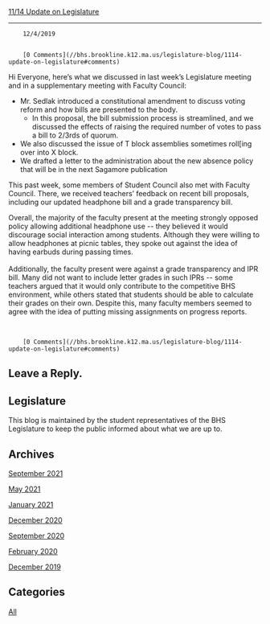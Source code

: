 [11/14 Update on Legislature](//bhs.brookline.k12.ma.us/legislature-blog/1114-update-on-legislature)

			
---------------------------------------------------------------------------------------------------------

		12/4/2019
	

		[0 Comments](//bhs.brookline.k12.ma.us/legislature-blog/1114-update-on-legislature#comments)
	

Hi Everyone, here’s what we discussed in last week’s Legislature meeting and in a supplementary meeting with Faculty Council:

*   Mr. Sedlak introduced a constitutional amendment to discuss voting reform and how bills are presented to the body.
    *   In this proposal, the bill submission process is streamlined, and we discussed the effects of raising the required number of votes to pass a bill to 2/3rds of quorum.
*   We also discussed the issue of T block assemblies sometimes roll\[ing over into X block.
*   We drafted a letter to the administration about the new absence policy that will be in the next Sagamore publication 

  
This past week, some members of Student Council also met with Faculty Council. There, we received teachers’ feedback on recent bill proposals, including our updated headphone bill and a grade transparency bill.  
  
Overall, the majority of the faculty present at the meeting strongly opposed policy allowing additional headphone use -- they believed it would discourage social interaction among students. Although they were willing to allow headphones at picnic tables, they spoke out against the idea of having earbuds during passing times.   
​  
Additionally, the faculty present were against a grade transparency and IPR bill. Many did not want to include letter grades in such IPRs -- some teachers argued that it would only contribute to the competitive BHS environment, while others stated that students should be able to calculate their grades on their own. Despite this, many faculty members seemed to agree with the idea of putting missing assignments on progress reports.  
  
​

		[0 Comments](//bhs.brookline.k12.ma.us/legislature-blog/1114-update-on-legislature#comments)
	

  
  
  

Leave a Reply.
--------------

Legislature
-----------

This blog is maintained by the student representatives of the BHS Legislature to keep the public informed about what we are up to.

Archives
--------

[September 2021](/legislature-blog/archives/09-2021)
		  
[May 2021](/legislature-blog/archives/05-2021)
		  
[January 2021](/legislature-blog/archives/01-2021)
		  
[December 2020](/legislature-blog/archives/12-2020)
		  
[September 2020](/legislature-blog/archives/09-2020)
		  
[February 2020](/legislature-blog/archives/02-2020)
		  
[December 2019](/legislature-blog/archives/12-2019)
		  

Categories
----------

[All](/legislature-blog/category/all)